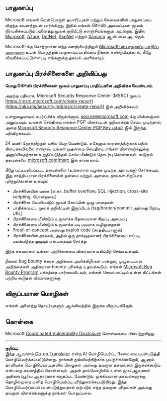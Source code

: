 <!--
CO_OP_TRANSLATOR_METADATA:
{
  "original_hash": "57f14126c1c6add76b3aef3844dfe4e3",
  "translation_date": "2025-10-11T11:32:29+00:00",
  "source_file": "SECURITY.md",
  "language_code": "ta"
}
-->
## பாதுகாப்பு

Microsoft எங்கள் மென்பொருள் தயாரிப்புகள் மற்றும் சேவைகளின் பாதுகாப்பை மிகுந்த கவனத்துடன் பார்க்கிறது, இதில் எங்கள் GitHub அமைப்புகள் மூலம் நிர்வகிக்கப்படும் அனைத்து மூலக் குறியீட்டு களஞ்சியங்களும் அடங்கும். இதில் [Microsoft](https://github.com/Microsoft), [Azure](https://github.com/Azure), [DotNet](https://github.com/dotnet), [AspNet](https://github.com/aspnet) மற்றும் [Xamarin](https://github.com/xamarin) ஆகியவை அடங்கும்.

Microsoft-க்கு சொந்தமான எந்த களஞ்சியத்திலும் [Microsoft-ன் பாதுகாப்பு பாதிப்பு வரையறை](https://aka.ms/security.md/definition) உடன் பொருந்தும் பாதுகாப்பு பாதிப்பை நீங்கள் கண்டுபிடித்தால், கீழே விவரிக்கப்பட்டுள்ளபடி எங்களுக்கு தகவல் அளிக்கவும்.

## பாதுகாப்பு பிரச்சினைகளை அறிவிப்பது

**பொது GitHub பிரச்சினைகள் மூலம் பாதுகாப்பு பாதிப்புகளை அறிவிக்க வேண்டாம்.**

அதற்கு பதிலாக, Microsoft Security Response Center (MSRC) மூலம் [https://msrc.microsoft.com/create-report](https://aka.ms/security.md/msrc/create-report) இல் அறிவிக்கவும்.

உள்நுழையாமல் சமர்ப்பிக்க விரும்பினால், [secure@microsoft.com](mailto:secure@microsoft.com) க்கு மின்னஞ்சல் அனுப்பவும். உங்கள் செய்தியை எங்கள் PGP விசையுடன் குறியாக்கம் செய்ய முடிந்தால், அதை [Microsoft Security Response Center PGP Key பக்கம்](https://aka.ms/security.md/msrc/pgp) இல் இருந்து பதிவிறக்கவும்.

24 மணி நேரத்திற்குள் பதில் பெற வேண்டும். ஏதேனும் காரணத்திற்காக பதில் கிடைக்கவில்லை என்றால், உங்கள் முதன்மை செய்தியை எங்கள் மின்னஞ்சலுக்கு அனுப்பியதற்கான உறுதிப்படுத்தல் செய்ய மீண்டும் தொடர்பு கொள்ளவும். கூடுதல் தகவல்களை [microsoft.com/msrc](https://www.microsoft.com/msrc) இல் காணலாம்.

கீழே பட்டியலிடப்பட்ட தகவல்களை (உங்களால் வழங்க முடிந்த அளவுக்கு) சேர்க்கவும், இது சாத்தியமான பிரச்சினையின் தன்மை மற்றும் அளவை நாங்கள் சிறப்பாக புரிந்துகொள்ள உதவும்:

  * பிரச்சினையின் வகை (எ.கா. buffer overflow, SQL injection, cross-site scripting, போன்றவை)
  * பிரச்சினை வெளிப்படும் மூலக் கோப்பின் முழு பாதைகள்
  * பாதிக்கப்பட்ட மூலக் குறியீட்டின் இருப்பிடம் (tag/branch/commit அல்லது நேரடி URL)
  * பிரச்சினையை மீண்டும் உருவாக்க தேவையான சிறப்பு அமைப்பு
  * பிரச்சினையை மீண்டும் உருவாக்க படி படியாக வழிமுறைகள்
  * Proof-of-concept அல்லது exploit code (சாத்தியமானால்)
  * பிரச்சினையின் தாக்கம், அதில் ஒரு தாக்குதலாளர் பிரச்சினையை எப்படி பயன்படுத்த முடியும் என்பதையும் சேர்த்து

இந்த தகவல்கள் உங்கள் அறிக்கையை விரைவாக மதிப்பீடு செய்ய உதவும்.

நீங்கள் bug bounty க்காக அறிக்கை அளிக்கிறீர்கள் என்றால், முழுமையான அறிக்கைகள் அதிகமான bounty பரிசுக்கு உதவக்கூடும். எங்கள் [Microsoft Bug Bounty Program](https://aka.ms/security.md/msrc/bounty) பக்கத்தை பார்வையிடவும், எங்கள் செயல்பாட்டில் உள்ள திட்டங்கள் பற்றிய கூடுதல் விவரங்களுக்கு.

## விருப்பமான மொழிகள்

எங்கள் அனைத்து தொடர்புகளும் ஆங்கிலத்தில் இருக்க விரும்புகிறோம்.

## கொள்கை

Microsoft [Coordinated Vulnerability Disclosure](https://aka.ms/security.md/cvd) கொள்கையை பின்பற்றுகிறது.

---

**குறிப்பு**:  
இந்த ஆவணம் [Co-op Translator](https://github.com/Azure/co-op-translator) என்ற AI மொழிபெயர்ப்பு சேவையை பயன்படுத்தி மொழிபெயர்க்கப்பட்டுள்ளது. நாங்கள் துல்லியத்திற்காக முயற்சிக்கின்றோம், ஆனால் தானியக்க மொழிபெயர்ப்புகளில் பிழைகள் அல்லது தவறான தகவல்கள் இருக்கக்கூடும் என்பதை கவனத்தில் கொள்ளவும். அதன் தாய்மொழியில் உள்ள மூல ஆவணம் அதிகாரப்பூர்வ ஆதாரமாக கருதப்பட வேண்டும். முக்கியமான தகவல்களுக்கு, தொழில்முறை மனித மொழிபெயர்ப்பு பரிந்துரைக்கப்படுகிறது. இந்த மொழிபெயர்ப்பைப் பயன்படுத்துவதால் ஏற்படும் எந்த தவறான புரிதல்கள் அல்லது தவறான விளக்கங்களுக்கு நாங்கள் பொறுப்பல்ல.